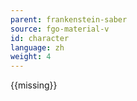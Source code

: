 ```yaml
---
parent: frankenstein-saber
source: fgo-material-v
id: character
language: zh
weight: 4
---
```


{{missing}}
